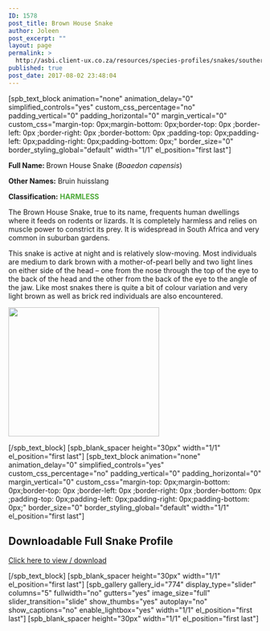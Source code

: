 ```yaml
---
ID: 1578
post_title: Brown House Snake
author: Joleen
post_excerpt: ""
layout: page
permalink: >
  http://asbi.client-ux.co.za/resources/species-profiles/snakes/southern-africa/brown-house-snake/
published: true
post_date: 2017-08-02 23:48:04
---
```

[spb_text_block animation="none" animation_delay="0" simplified_controls="yes" custom_css_percentage="no" padding_vertical="0" padding_horizontal="0" margin_vertical="0" custom_css="margin-top: 0px;margin-bottom: 0px;border-top: 0px ;border-left: 0px ;border-right: 0px ;border-bottom: 0px ;padding-top: 0px;padding-left: 0px;padding-right: 0px;padding-bottom: 0px;" border_size="0" border_styling_global="default" width="1/1" el_position="first last"]

<strong>Full Name: </strong>Brown House Snake (<em>Boaedon capensis</em>)

<strong>Other Names:</strong> Bruin huisslang

<strong>Classification:</strong> <strong><span style="color: #4ca937;">HARMLESS</span></strong>

The Brown House Snake, true to its name, frequents human dwellings where it feeds on rodents or lizards. It is completely harmless and relies on muscle power to constrict its prey. It is widespread in South Africa and very common in suburban gardens.

This snake is active at night and is relatively slow-moving. Most individuals are medium to dark brown with a mother-of-pearl belly and two light lines on either side of the head – one from the nose through the top of the eye to the back of the head and the other from the back of the eye to the angle of the jaw. Like most snakes there is quite a bit of colour variation and very light brown as well as brick red individuals are also encountered.

<a href="http://asbi.client-ux.co.za/wp-content/uploads/2016/06/Brown_House_Snake_DIST_web.jpg"><img class="alignnone wp-image-787 size-medium" src="http://asbi.client-ux.co.za/wp-content/uploads/2016/06/Brown_House_Snake_DIST_web-300x257.jpg" width="300" height="257" /></a>

[/spb_text_block] [spb_blank_spacer height="30px" width="1/1" el_position="first last"] [spb_text_block animation="none" animation_delay="0" simplified_controls="yes" custom_css_percentage="no" padding_vertical="0" padding_horizontal="0" margin_vertical="0" custom_css="margin-top: 0px;margin-bottom: 0px;border-top: 0px ;border-left: 0px ;border-right: 0px ;border-bottom: 0px ;padding-top: 0px;padding-left: 0px;padding-right: 0px;padding-bottom: 0px;" border_size="0" border_styling_global="default" width="1/1" el_position="first last"]
<h2>Downloadable Full Snake Profile</h2>
<a href="http://asbi.client-ux.co.za/wp-content/uploads/2016/06/20170522_ASI_SP_Brown_House_Snake_A4_DESKTOP.pdf" target="_blank">Click here to view / download</a>

[/spb_text_block] [spb_blank_spacer height="30px" width="1/1" el_position="first last"] [spb_gallery gallery_id="774" display_type="slider" columns="5" fullwidth="no" gutters="yes" image_size="full" slider_transition="slide" show_thumbs="yes" autoplay="no" show_captions="no" enable_lightbox="yes" width="1/1" el_position="first last"] [spb_blank_spacer height="30px" width="1/1" el_position="first last"]